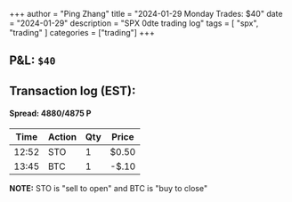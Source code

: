 +++
author = "Ping Zhang"
title =  "2024-01-29 Monday Trades: $40"
date = "2024-01-29"
description = "SPX 0dte trading log"
tags = [
    "spx",
    "trading"
]
categories = ["trading"]
+++

## P&L: `$40`

## Transaction log (EST):

#### Spread: 4880/4875 P

| Time       | Action | Qty | Price  |
|------------|--------|-----|--------|
| 12:52      | STO    | 1   | $0.50  |
| 13:45      | BTC    | 1   | -$.10  |

**NOTE:** STO is "sell to open" and BTC is "buy to close"
